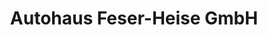 ---
title: "Autohaus Feser-Heise GmbH"
url: /dessau-rosslau/autohaus-feser-heise-gmbh/
shop: Autohaus
---